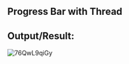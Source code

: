 ## Progress Bar with Thread

## Output/Result: 
![76QwL9qiGy](https://user-images.githubusercontent.com/80587352/114291651-c2a3ab00-9abb-11eb-86b7-b38fa60e605a.gif)
